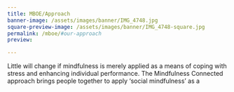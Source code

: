 ```yaml
---
title: MBOE/Approach
banner-image: /assets/images/banner/IMG_4748.jpg
square-preview-image: /assets/images/banner/IMG_4748-square.jpg
permalink: /mboe/#our-approach
preview: 

---
```


Little will change if mindfulness is merely applied as a means of coping with stress and enhancing individual performance. The Mindfulness Connected approach brings people together to apply ‘social mindfulness’ as a